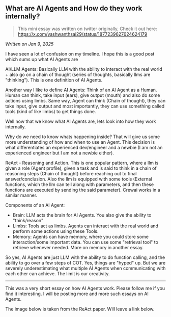 ## What are AI Agents and How do they work internally?
> This mini essay was written on twitter originally, Check it out here: https://x.com/yashwanthsai29/status/1877239627624624179

*Written on Jan 9, 2025*

I have seen a lot of confusion on my timeline. I hope this is a good post which sums up what AI Agents are

AI/LLM Agents: Basically LLM with the ability to interact with the real world + also go on a chain of thought (series of thoughts, basically llms are "thinking"). This is one definition of AI Agents. 

Another way I like to define AI Agents: Think of an AI Agent as a Human. 
Human can think, take input (ears), give output (mouth) and also do some actions using limbs. Same way, Agent can think (Chain of thought), they can take input, give output and most importantly, they can use something called tools (kind of like limbs) to get things done. 

Well now that we know what AI Agents are, lets look into how they work internally. 

Why do we need to know whats happening inside? That will give us some more understanding of how and when to use an Agent. This decision is what differentiates an experienced dev/engineer and a newbie (I am not an experienced engineer but I am not a newbie either).

ReAct - Reasoning and Action. This is one popular pattern, where a llm is given a role (Agent profile), given a task and is said to think in a chain of reasoning steps (Chain of thought) before reaching out to final answer/conclusion. Also the llm is equipped with some tools (External functions, which the llm can tell along with parameters, and then these functions are executed by sending the said parameter). Crewai works in a similar manner.

Components of an AI Agent:
- Brain: LLM acts the brain for AI Agents. You also give the ability to "think/reason"
- Limbs: Tools act as limbs. Agents can interact with the real world and perform some actions using these Tools. 
- Memory: Agents can have memory, where you could store some interaction/some important data. You can use some "retrieval tool" to retrieve whenever needed. More on memory in another essay.

So yes, AI Agents are just LLM with the ability to do function calling, and the ability to go over a few steps of COT. 
Yes, things are "hyped" up. But we are severely underestimating what multiple AI Agents when communicating with each other can achieve. The limit is our creativity.

-----------------------------------------------

This was a very short essay on how AI Agents work. Please follow me if you find it interesting. I will be posting more and more such essays on AI Agents.

The image below is taken from the ReAct paper. Will leave a link below.